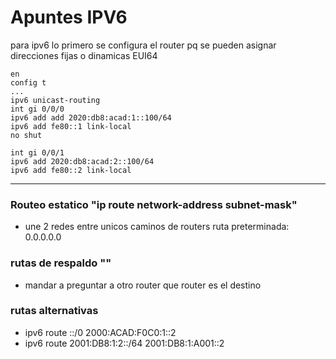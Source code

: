 # Apuntes IPV6
para ipv6 lo primero se configura el router pq se pueden asignar direcciones fijas o dinamicas EUI64
```
en
config t
...
ipv6 unicast-routing
int gi 0/0/0
ipv6 add add 2020:db8:acad:1::100/64
ipv6 add fe80::1 link-local
no shut
```
```
int gi 0/0/1
ipv6 add 2020:db8:acad:2::100/64
ipv6 add fe80::2 link-local
```

---

### Routeo estatico "ip route network-address subnet-mask"
- une 2 redes entre unicos caminos de routers ruta preterminada: 0.0.0.0.0

### rutas de respaldo ""
- mandar a preguntar a otro router que router es el destino

### rutas alternativas
- ipv6 route ::/0 2000:ACAD:F0C0:1::2
- ipv6 route 2001:DB8:1:2::/64 2001:DB8:1:A001::2